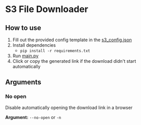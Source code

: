 # S3 File Downloader

## How to use

1. Fill out the provided config template in the [s3_config.json](secrets/s3_config.json)
2. Install dependencies
    - `pip install -r requirements.txt`
3. Run [main.py](main.py)
4. Click or copy the generated link if the download didn't start automatically

## Arguments

### No open

Disable automatically opening the download link in a browser

**Argument:** `--no-open` or `-n`
